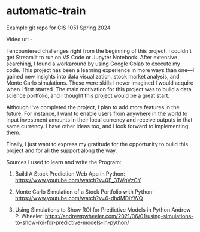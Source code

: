 # automatic-train
Example git repo for CIS 1051 Spring 2024

Video url - 

I encountered challenges right from the beginning of this project. I couldn't get Streamlit to run on VS Code or Jupyter Notebook. After extensive searching, I found a workaround by using Google Colab to execute my code. This project has been a learning experience in more ways than one—I gained new insights into data visualization, stock market analysis, and Monte Carlo simulations. These were skills I never imagined I would acquire when I first started. The main motivation for this project was to build a data science portfolio, and I thought this project would be a great start.

Although I've completed the project, I plan to add more features in the future. For instance, I want to enable users from anywhere in the world to input investment amounts in their local currency and receive outputs in that same currency. I have other ideas too, and I look forward to implementing them.

Finally, I just want to express my gratitude for the opportunity to build this project and for all the support along the way.

Sources I used to learn and write the Program:
1.	Build A Stock Prediction Web App in Python: https://www.youtube.com/watch?v=0E_31WqVzCY

2.	Monte Carlo Simulation of a Stock Portfolio with Python: https://www.youtube.com/watch?v=6-dhdMDiYWQ
3.	Using Simulations to Show ROI for Predictive Models in Python Andrew P. Wheeler: https://andrewpwheeler.com/2021/06/01/using-simulations-to-show-roi-for-predictive-models-in-python/
